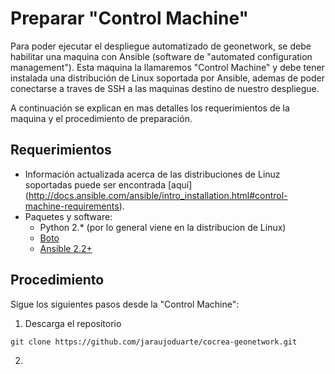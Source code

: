 # Preparar "Control Machine"

Para poder ejecutar el despliegue automatizado de geonetwork, se debe habilitar una maquina con Ansible (software de "automated configuration management"). Esta maquina la llamaremos "Control Machine" y debe tener instalada una distribución de Linux soportada por Ansible, ademas de poder conectarse a traves de SSH a las maquinas destino de nuestro despliegue.

A continuación se explican en mas detalles los requerimientos de la maquina y el procedimiento de preparación.


## Requerimientos

* Información actualizada acerca de las distribuciones de Linuz soportadas puede ser encontrada [aquí] (http://docs.ansible.com/ansible/intro_installation.html#control-machine-requirements).
* Paquetes y software:
  * Python 2.* (por lo general viene en la distribucion de Linux)
  * [Boto](https://github.com/boto/boto#installation)
  * [Ansible 2.2+](http://docs.ansible.com/ansible/intro_installation.html)

## Procedimiento

Sigue los siguientes pasos desde la "Control Machine":

1. Descarga el repositorio
```
git clone https://github.com/jaraujoduarte/cocrea-geonetwork.git
```

2.
